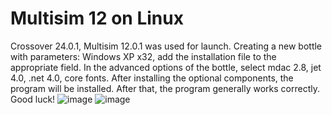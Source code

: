 # Multisim 12 on Linux
Crossover 24.0.1, Multisim 12.0.1 was used for launch.
Creating a new bottle with parameters:
Windows XP x32, add the installation file to the appropriate field.
In the advanced options of the bottle, select mdac 2.8, jet 4.0, .net 4.0, core fonts.
After installing the optional components, the program will be installed. After that, the program generally works correctly. 
Good luck!
![image](https://github.com/user-attachments/assets/42187a28-3a25-4ea1-bcbe-f37f384372f5)
![image](https://github.com/user-attachments/assets/59715b7f-62e8-44a7-8f5f-3f7e0dff40b3)
